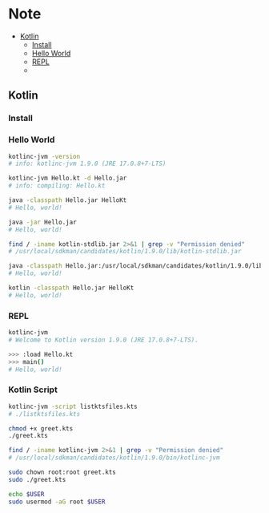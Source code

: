 # Note

- [Kotlin](#kotlin)
  - [Install](#install)
  - [Hello World](#hello-world)
  - [REPL](#repl)
  -

## Kotlin

### Install

### Hello World

```bash
kotlinc-jvm -version
# info: kotlinc-jvm 1.9.0 (JRE 17.0.8+7-LTS)

kotlinc-jvm Hello.kt -d Hello.jar
# info: compiling: Hello.kt

java -classpath Hello.jar HelloKt
# Hello, world!

java -jar Hello.jar
# Hello, world!

find / -iname kotlin-stdlib.jar 2>&1 | grep -v "Permission denied"
# /usr/local/sdkman/candidates/kotlin/1.9.0/lib/kotlin-stdlib.jar

java -classpath Hello.jar:/usr/local/sdkman/candidates/kotlin/1.9.0/lib/kotlin-stdlib.jar HelloKt
# Hello, world!

kotlin -classpath Hello.jar HelloKt
# Hello, world!
```

### REPL

```bash
kotlinc-jvm
# Welcome to Kotlin version 1.9.0 (JRE 17.0.8+7-LTS).

>>> :load Hello.kt
>>> main()
# Hello, world!

```

### Kotlin Script

```bash
kotlinc-jvm -script listktsfiles.kts
# ./listktsfiles.kts

chmod +x greet.kts
./greet.kts

find / -iname kotlinc-jvm 2>&1 | grep -v "Permission denied"
# /usr/local/sdkman/candidates/kotlin/1.9.0/bin/kotlinc-jvm

sudo chown root:root greet.kts
sudo ./greet.kts

echo $USER
sudo usermod -aG root $USER
```